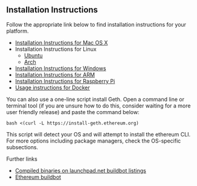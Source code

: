 ## Installation Instructions

Follow the appropriate link below to find installation instructions for
your platform.

* [Installation Instructions for Mac OS X](https://github.com/ethereum/go-ethereum/wiki/Installation-Instructions-for-Mac)
* Installation Instructions for Linux
  * [Ubuntu](https://github.com/ethereum/go-ethereum/wiki/Installation-Instructions-for-Ubuntu)
  * [Arch](https://github.com/ethereum/go-ethereum/wiki/Installation-Instructions-for-Arch)
* [Installation Instructions for Windows](https://github.com/ethereum/go-ethereum/wiki/Installation-instructions-for-Windows)
* [Installation Instructions for ARM](https://github.com/ethereum/go-ethereum/wiki/Installation-Instructions-for-ARM)
* [Installation Instructions for Raspberry Pi](https://github.com/ethereum/wiki/wiki/Raspberry-Pi-instructions)
* [Usage instructions for Docker](https://github.com/ethereum/go-ethereum/wiki/Running-in-Docker)

You can also use a one-line script install Geth. Open a command line or terminal tool (if you are unsure how to do this, consider waiting for a more user friendly release) and paste the command below:

    bash <(curl -L https://install-geth.ethereum.org)  

This script will detect your OS and will attempt to install the ethereum CLI. For more options including package managers, check the OS-specific subsections.

Further links
* [Compiled binaries on launchpad.net buildbot listings](https://launchpad.net/~ethereum)
* [Ethereum buildbot](https://build.ethdev.com/)
